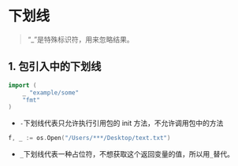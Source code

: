 # 下划线

> “\_”是特殊标识符，用来忽略结果。

## 1. 包引入中的下划线

```go
import (
	_ "example/some"
	"fmt"
)
```

- `-`下划线代表只允许执行引用包的 init 方法，不允许调用包中的方法

```go
f, _ := os.Open("/Users/***/Desktop/text.txt")
```

- `_`下划线代表一种占位符，不想获取这个返回变量的值，所以用`_`替代。

